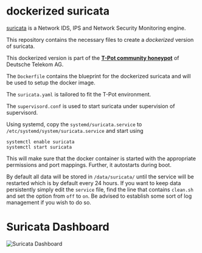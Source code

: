 # dockerized suricata


[suricata](http://suricata-ids.org/) is a Network IDS, IPS and Network Security Monitoring engine.

This repository contains the necessary files to create a *dockerized* version of suricata.

This dockerized version is part of the **[T-Pot community honeypot](http://dtag-dev-sec.github.io/)** of Deutsche Telekom AG.

The `Dockerfile` contains the blueprint for the dockerized suricata and will be used to setup the docker image.  

The `suricata.yaml` is tailored to fit the T-Pot environment.

The `supervisord.conf` is used to start suricata under supervision of supervisord.

Using systemd, copy the `systemd/suricata.service` to `/etc/systemd/system/suricata.service` and start using

```
systemctl enable suricata
systemctl start suricata
```

This will make sure that the docker container is started with the appropriate permissions and port mappings. Further, it autostarts during boot.

By default all data will be stored in `/data/suricata/` until the service will be restarted which is by default every 24 hours. If you want to keep data persistently simply edit the ``service`` file, find the line that contains ``clean.sh`` and set the option from ``off`` to ``on``. Be advised to establish some sort of log management if you wish to do so.

# Suricata Dashboard

![Suricata Dashboard](https://raw.githubusercontent.com/dtag-dev-sec/suricata/master/doc/dashboard.png)
